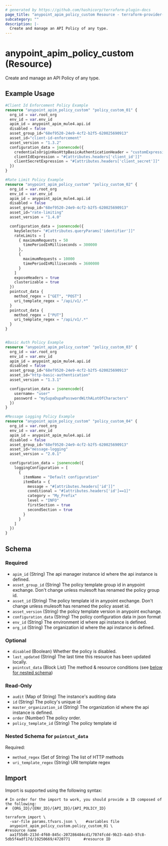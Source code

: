 ```yaml
---
# generated by https://github.com/hashicorp/terraform-plugin-docs
page_title: "anypoint_apim_policy_custom Resource - terraform-provider-anypoint"
subcategory: ""
description: |-
  Create and manage an API Policy of any type.
---
```


# anypoint_apim_policy_custom (Resource)

Create and manage an API Policy of any type.

## Example Usage

```terraform
#Client Id Enforcement Policy Example
resource "anypoint_apim_policy_custom" "policy_custom_01" {
  org_id = var.root_org
  env_id = var.env_id
  apim_id = anypoint_apim_mule4.api.id
  disabled = false
  asset_group_id="68ef9520-24e9-4cf2-b2f5-620025690913"
  asset_id="client-id-enforcement"
  asset_version = "1.3.2"
  configuration_data = jsonencode({
    credentialsOriginHasHttpBasicAuthenticationHeader = "customExpression"
    clientIdExpression = "#[attributes.headers['client_id']]"
    clientSecretExpression = "#[attributes.headers['client_secret']]"
  })
}

#Rate Limit Policy Example
resource "anypoint_apim_policy_custom" "policy_custom_02" {
  org_id = var.root_org
  env_id = var.env_id
  apim_id = anypoint_apim_mule4.api.id
  disabled = false
  asset_group_id="68ef9520-24e9-4cf2-b2f5-620025690913"
  asset_id="rate-limiting"
  asset_version = "1.4.0"

  configuration_data = jsonencode({
    keySelector= "#[attributes.queryParams['identifier']]"
    rateLimits = [
      { maximumRequests = 50
        timePeriodInMilliseconds = 300000
      },
      {
        maximumRequests = 10000
        timePeriodInMilliseconds = 3600000
      }
    ]
    exposeHeaders = true
    clusterizable = true
  })
  pointcut_data {
    method_regex = ["GET", "POST"]
    uri_template_regex = "/api/v1/.*"
  }
  pointcut_data {
    method_regex = ["PUT"]
    uri_template_regex = "/api/v1/.*"
  }
}


#Basic Auth Policy Example
resource "anypoint_apim_policy_custom" "policy_custom_03" {
  org_id = var.root_org
  env_id = var.env_id
  apim_id = anypoint_apim_mule4.api.id
  disabled = false
  asset_group_id="68ef9520-24e9-4cf2-b2f5-620025690913"
  asset_id="http-basic-authentication"
  asset_version = "1.3.1"

  configuration_data = jsonencode({
    username= "user"
    password = "mySupaDupaPasswordWithALotOfCharacters"
  })
}

#Message Logging Policy Example
resource "anypoint_apim_policy_custom" "policy_custom_04" {
  org_id = var.root_org
  env_id = var.env_id
  apim_id = anypoint_apim_mule4.api.id
  disabled = false
  asset_group_id="68ef9520-24e9-4cf2-b2f5-620025690913"
  asset_id="message-logging"
  asset_version = "2.0.1"

  configuration_data = jsonencode({
    loggingConfiguration = [
      {
        itemName = "Default configuration"
        itemData = {
          message = "#[attributes.headers['id']]"
          conditional = "#[attributes.headers['id']==1]"
          category = "My_Prefix"
          level = "INFO"
          firstSection = true
          secondSection = true
        }
      }
    ]
  })
}
```

<!-- schema generated by tfplugindocs -->
## Schema

### Required

- `apim_id` (String) The api manager instance id where the api instance is defined.
- `asset_group_id` (String) The policy template group id in anypoint exchange. Don't change unless mulesoft has renamed the policy group id.
- `asset_id` (String) The policy template id in anypoint exchange. Don't change unless mulesoft has renamed the policy asset id.
- `asset_version` (String) the policy template version in anypoint exchange.
- `configuration_data` (String) The policy configuration data in json format
- `env_id` (String) The environment id where api instance is defined.
- `org_id` (String) The organization id where the api instance is defined.

### Optional

- `disabled` (Boolean) Whether the policy is disabled.
- `last_updated` (String) The last time this resource has been updated locally.
- `pointcut_data` (Block List) The method & resource conditions (see [below for nested schema](#nestedblock--pointcut_data))

### Read-Only

- `audit` (Map of String) The instance's auditing data
- `id` (String) The policy's unique id
- `master_organization_id` (String) The organization id where the api instance is defined.
- `order` (Number) The policy order.
- `policy_template_id` (String) The policy template id

<a id="nestedblock--pointcut_data"></a>
### Nested Schema for `pointcut_data`

Required:

- `method_regex` (Set of String) The list of HTTP methods
- `uri_template_regex` (String) URI template regex

## Import

Import is supported using the following syntax:

```shell
# In order for the import to work, you should provide a ID composed of the following:
#  {ORG_ID}/{ENV_ID}/{API_ID}/{API_POLICY_ID}

terraform import \
  -var-file params.tfvars.json \    #variables file
  anypoint_apim_policy_custom.policy_custom_01 \                #resource name
  aa1f55d6-213d-4f60-845c-207286484cd1/7074fcdd-9b23-4ab3-97c8-5db5f4adf17d/19250669/4720771      #resource ID
```
